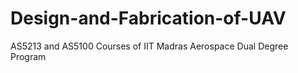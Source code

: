 # Design-and-Fabrication-of-UAV
AS5213 and AS5100 Courses of IIT Madras Aerospace Dual Degree Program
